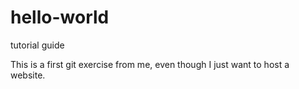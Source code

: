 # hello-world
tutorial guide

This is a first git exercise from me, even though I just want to host a website.
